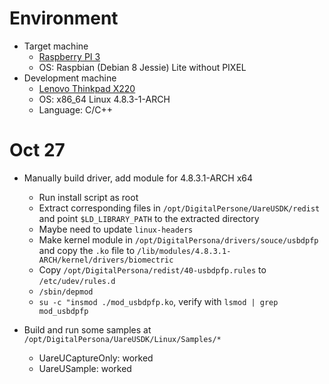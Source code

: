 # Environment
- Target machine
  + [Raspberry PI 3](https://www.raspberrypi.org/products/raspberry-pi-3-model-b/)
  + OS: Raspbian (Debian 8 Jessie) Lite without PIXEL
- Development machine
  + [Lenovo Thinkpad X220](https://support.lenovo.com/vn/en/documents/pd015812)
  + OS: x86_64 Linux 4.8.3-1-ARCH
  + Language: C/C++

# Oct 27
- Manually build driver, add module for 4.8.3.1-ARCH x64
  + Run install script as root
  + Extract corresponding files in `/opt/DigitalPersone/UareUSDK/redist` and point `$LD_LIBRARY_PATH` to the extracted directory
  + Maybe need to update `linux-headers`
  + Make kernel module in `/opt/DigitalPersona/drivers/souce/usbdpfp` and copy the `.ko` file to `/lib/modules/4.8.3.1-ARCH/kernel/drivers/biomectric`
  + Copy `/opt/DigitalPersona/redist/40-usbdpfp.rules` to `/etc/udev/rules.d`
  + `/sbin/depmod`
  + `su -c "insmod ./mod_usbdpfp.ko`, verify with `lsmod | grep mod_usbdpfp`

- Build and run some samples at `/opt/DigitalPersona/UareUSDK/Linux/Samples/*`
  + UareUCaptureOnly: worked
  + UareUSample: worked

